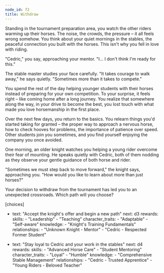 ```yaml
---
node_id: f2
title: Withdraw
---
```


Standing in the tournament preparation area, you watch the other riders warming up their horses. The noise, the crowds, the pressure – it all feels wrong somehow. You think about your quiet mornings in the stables, the peaceful connection you built with the horses. This isn't why you fell in love with riding.

"Cedric," you say, approaching your mentor. "I... I don't think I'm ready for this."

The stable master studies your face carefully. "It takes courage to walk away," he says quietly. "Sometimes more than it takes to compete."

You spend the rest of the day helping younger students with their horses instead of preparing for your own competition. To your surprise, it feels right – like coming home after a long journey. You realize that somewhere along the way, in your drive to become the best, you lost touch with what made you love horsemanship in the first place.

Over the next few days, you return to the basics. You relearn things you'd started taking for granted – the proper way to approach a nervous horse, how to check hooves for problems, the importance of patience over speed. Other students join you sometimes, and you find yourself enjoying the company you once avoided.

One morning, an older knight watches you helping a young rider overcome their fear of mounting. He speaks quietly with Cedric, both of them nodding as they observe your gentle guidance of both horse and rider.

"Sometimes we must step back to move forward," the knight says, approaching you. "How would you like to learn about more than just horses?"

Your decision to withdraw from the tournament has led you to an unexpected crossroads. Which path will you choose?

[choices]
- text: "Accept the knight's offer and begin a new path"
  next: d3
  rewards:
    skills: 
      - "Leadership"
      - "Teaching"
    character_traits:
      - "Adaptable"
      - "Self-aware"
    knowledge:
      - "Knight's Training Fundamentals"
    relationships:
      - "Unknown Knight - Mentor"
      - "Cedric - Respected Former Student"

- text: "Stay loyal to Cedric and your work in the stables"
  next: d4
  rewards:
    skills: 
      - "Advanced Horse Care"
      - "Student Mentoring"
    character_traits:
      - "Loyal"
      - "Humble"
    knowledge:
      - "Comprehensive Stable Management"
    relationships:
      - "Cedric - Trusted Apprentice"
      - "Young Riders - Beloved Teacher"


